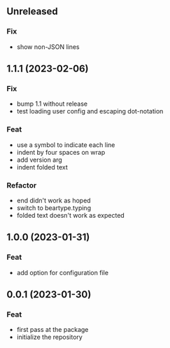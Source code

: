 ## Unreleased

### Fix

- show non-JSON lines

## 1.1.1 (2023-02-06)

### Fix

- bump 1.1 without release
- test loading user config and escaping dot-notation

### Feat

- use a symbol to indicate each line
- indent by four spaces on wrap
- add version arg
- indent folded text

### Refactor

- end didn't work as hoped
- switch to beartype.typing
- folded text doesn't work as expected

## 1.0.0 (2023-01-31)

### Feat

- add option for configuration file

## 0.0.1 (2023-01-30)

### Feat

- first pass at the package
- initialize the repository
